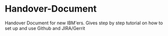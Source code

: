 # Handover-Document
Handover Document for new IBM'ers. Gives step by step tutorial on how to set up and use Github and JIRA/Gerrit
